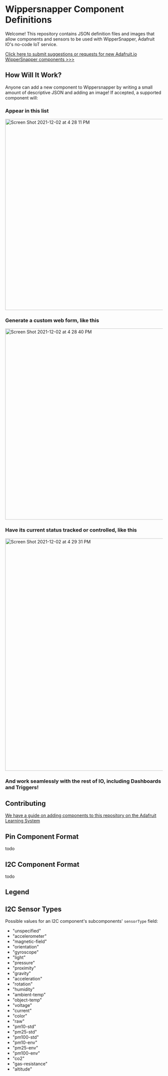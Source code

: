 # Wippersnapper Component Definitions

Welcome! This repository contains JSON definition files and images that allow components and sensors to be used with WipperSnapper, Adafruit IO's no-code IoT service.

[Click here to submit suggestions or requests for new Adafruit.io WipperSnapper components >>>](https://github.com/adafruit/WipperSnapper_Components/issues/new/choose)


## How Will It Work?

Anyone can add a new component to Wippersnapper by writing a small amount of descriptive JSON and adding an image! If accepted, a supported component will:

### Appear in this list

<img width="611" alt="Screen Shot 2021-12-02 at 4 28 11 PM" src="https://user-images.githubusercontent.com/17697/144505905-1d1a34e0-df2b-4ee2-9dd2-309e389d14d5.png">

### Generate a custom web form, like this

<img width="611" alt="Screen Shot 2021-12-02 at 4 28 40 PM" src="https://user-images.githubusercontent.com/17697/144505968-e5a1385a-f73e-4948-8380-fee40945a38f.png">

### Have its current status tracked or controlled, like this

<img width="743" alt="Screen Shot 2021-12-02 at 4 29 31 PM" src="https://user-images.githubusercontent.com/17697/144506091-971ef397-63d2-4477-9ea8-b645896af07f.png">

### And work seamlessly with the rest of IO, including Dashboards and Triggers!

## Contributing

[We have a guide on adding components to this repository on the Adafruit Learning System](https://learn.adafruit.com/how-to-add-a-new-component-to-adafruit-io-wippersnapper)

## Pin Component Format
todo

## I2C Component Format
todo

## Legend

## I2C Sensor Types

Possible values for an I2C component's subcomponents' `sensorType` field:

- "unspecified"
- "accelerometer"
- "magnetic-field"
- "orientation"
- "gyroscope"
- "light"
- "pressure"
- "proximity"
- "gravity"
- "acceleration"
- "rotation"
- "humidity"
- "ambient-temp"
- "object-temp"
- "voltage"
- "current"
- "color"
- "raw"
- "pm10-std"
- "pm25-std"
- "pm100-std"
- "pm10-env"
- "pm25-env"
- "pm100-env"
- "co2"
- "gas-resistance"
- "altitude"
